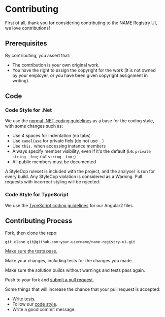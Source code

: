 # Contributing
First of all, thank you for considering contributing to the NAME Registry UI, we love contributions!

## Prerequisites
By contributing, you assert that:
* The contribution is your own original work.
* You have the right to assign the copyright for the work (it is not owned by your employer, or you have been given copyright assignment in writing).

## Code
### Code Style for .Net
We use the [normal .NET coding guidelines](https://docs.microsoft.com/en-us/dotnet/standard/design-guidelines/) as a base for the coding style, with some changes such as:
* Use 4 spaces for indentation (no tabs)
* Use `camelCase` for private fiels (do not use `_` )
* Use `this.` when accessing instance members
* Always specify member visibility, even if it's the default (i.e. `private string _foo;` not `string _foo;`)
* All public members must be documented

A StyleCop ruleset is included with the project, and the analyser is run for every build. Any StyleCop violation is considered as a Warning. Pull requests with incorrect styling will be rejected.

### Code Style for TypeScript
We use the [TypeScript coding guidelines](https://github.com/Microsoft/TypeScript/wiki/Coding-guidelines) for our Angular2 files.
<!-- 
### Unit Tests
Make sure to run all unit tests before creating a pull request. Any new code, including bugfixes, should have unit tests.

To build and run the unit tests, run the build bootstrapper.

On Windows:

    powershell ./build.ps1

On Linux:

    ./build.sh

Please note that the full unit tests suite will only run on Windows. -->

## Contributing Process
Fork, then clone the repo:

    git clone git@github.com:your-username/name-registry-ui.git

[Make sure the tests pass.](#unit-tests)

Make your changes, including tests for the changes you made.

Make sure the solution builds without warnings and tests pass again.

Push to your fork and [submit a pull request](https://github.com/nosinovacao/name-registry-ui/compare/
).

Some things that will increase the chance that your pull request is accepted:

* Write tests.
* Follow our [code style](#code-style).
* Write a good commit message.